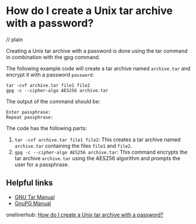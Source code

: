 # How do I create a Unix tar archive with a password?
// plain

Creating a Unix tar archive with a password is done using the tar command in combination with the gpg command.

The following example code will create a tar archive named `archive.tar` and encrypt it with a password `password`:
```
tar -cvf archive.tar file1 file2
gpg -c --cipher-algo AES256 archive.tar
```
The output of the command should be:
```
Enter passphrase:
Repeat passphrase:
```

The code has the following parts:

1. `tar -cvf archive.tar file1 file2`: This creates a tar archive named `archive.tar` containing the files `file1` and `file2`.
2. `gpg -c --cipher-algo AES256 archive.tar`: This command encrypts the tar archive `archive.tar` using the AES256 algorithm and prompts the user for a passphrase.

## Helpful links

- [GNU Tar Manual](https://www.gnu.org/software/tar/manual/tar.html)
- [GnuPG Manual](https://www.gnupg.org/documentation/manuals/gnupg/)

onelinerhub: [How do I create a Unix tar archive with a password?](https://onelinerhub.com/cli-tar/how-do-i-create-a-unix-tar-archive-with-a-password)